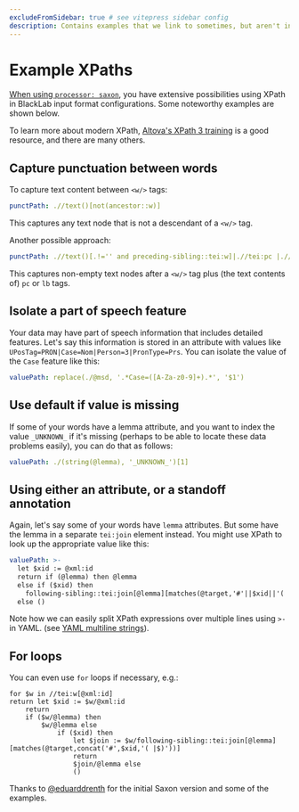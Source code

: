 ```yaml
---
excludeFromSidebar: true # see vitepress sidebar config
description: Contains examples that we link to sometimes, but aren't in the main doc navs
---
```


# Example XPaths

[When using `processor: saxon`](miscellaneous.md#xpath-support-level), 
you have extensive possibilities using XPath in BlackLab input format configurations. Some noteworthy examples are shown below.

To learn more about modern XPath, [Altova's XPath 3 training](https://www.altova.com/training/xpath3) is a good resource, and there are many others.

## Capture punctuation between words

To capture text content between `<w/>` tags:

```yaml
punctPath: .//text()[not(ancestor::w)]
```

This captures any text node that is not a descendant of a `<w/>` tag.

Another possible approach:

```yaml
punctPath: .//text()[.!='' and preceding-sibling::tei:w]|.//tei:pc |.//tei:lb
```

This captures non-empty text nodes after a `<w/>` tag plus (the text contents of) `pc` or `lb` tags.

## Isolate a part of speech feature

Your data may have part of speech information that includes detailed features. Let's say this information is stored in an attribute with values like `UPosTag=PRON|Case=Nom|Person=3|PronType=Prs`. You can isolate the value of the `Case` feature like this:

```yaml
valuePath: replace(./@msd, '.*Case=([A-Za-z0-9]+).*', '$1')
```

## Use default if value is missing

If some of your words have a lemma attribute, and you want to index the value `_UNKNOWN_` if it's missing (perhaps to be able to locate these data problems easily), you can do that as follows:

```yaml
valuePath: ./(string(@lemma), '_UNKNOWN_')[1]
```

## Using either an attribute, or a standoff annotation

Again, let's say some of your words have `lemma` attributes. But some have the lemma in a separate `tei:join` element instead. You might use XPath to look up the appropriate value like this:

```yaml
valuePath: >-
  let $xid := @xml:id
  return if (@lemma) then @lemma 
  else if ($xid) then
    following-sibling::tei:join[@lemma][matches(@target,'#'||$xid||'( |$)')]/@lemma 
  else ()
```

Note how we can easily split XPath expressions over multiple lines using `>-` in YAML. (see [YAML multiline strings](https://yaml-multiline.info/)).

## For loops

You can even use `for` loops if necessary, e.g.:

```xquery
for $w in //tei:w[@xml:id]
return let $xid := $w/@xml:id
    return 
    if ($w/@lemma) then
        $w/@lemma else
            if ($xid) then
                let $join := $w/following-sibling::tei:join[@lemma][matches(@target,concat('#',$xid,'( |$)'))]
                return
                $join/@lemma else
                ()
```

Thanks to [@eduarddrenth](https://github.com/eduarddrenth) for the initial Saxon version and some of the examples.
